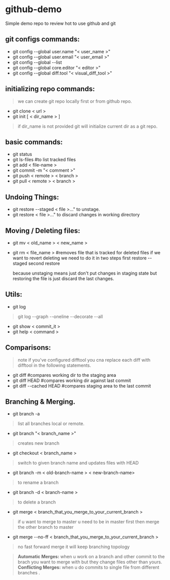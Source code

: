 # github-demo
Simple demo repo to review hot to use github and git


## git configs commands:
* git config --global user.name "< user_name  >"
* git config --global user.email "< user_email >"
* git config --global --list
* git config --global core.editor "< editor >"
* git config --global diff.tool "< visual_diff_tool >"

## initializing repo commands:
> we can create git repo locally first or from
> github repo.
* git clone < url >
* git init [ < dir_name > ]
> if dir_name is not provided git will initialize current
> dir as a git repo.

## basic commands:
* git status
* git ls-files  #to list tracked files
* git add < file-name >
* git commit -m "< comment >"
* git push < remote > < branch >
* git pull < remote > < branch >

## Undoing Things:
* git restore --staged < file >..." to unstage.
* git restore < file >..." to discard changes in working directory

## Moving / Deleting files:
* git mv < old_name > < new_name >
* git rm < file_name > #removes file that is tracked
  for deleted files if we want to revert deleting
  we need to do it in two steps
  first restore --staged
  second restore

  because unstaging  means just don't put changes in staging state
  but restoring the file is just discard the last changes.


## Utils:
* git log
>git log --graph --oneline --decorate --all
* git show < commit_it >
* git help < command >

## Comparisons:
  >note if you've configured difftool you cna replace
  >each diff with difftool in the following statements.

* git diff #compares working dir to the staging area
* git diff HEAD #compares working dir against last commit
* git diff --cached HEAD #compares staging area to the last commit


## Branching & Merging.
* git branch -a 
>list all branches local or remote.
* git branch "< branch_name >"
> creates new branch
* git checkout < branch_name >
>switch to given branch name and updates files with HEAD 
* git branch -m < old-branch-name > < new-branch-name>
> to rename a branch
* git branch -d < branch-name >
> to delete a branch
* git merge < branch_that_you_merge_to_your_current_branch >
> if u want to merge to master u need to be in master first then 
> merge the other branch to master

* git merge --no-ff < branch_that_you_merge_to_your_current_branch >
> no fast forward merge it will keep branching topology

>**Automatic Merges:**
when u work on a branch and other commit to the brach you
want to merge with but they change files other than yours.
>**Conflicting Merges:**
when u do commits to single file from different branches .
